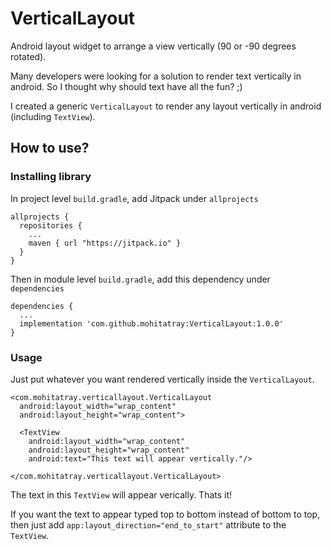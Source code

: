 # VerticalLayout
Android layout widget to arrange a view vertically (90 or -90 degrees rotated).

Many developers were looking for a solution to render text vertically in android. So I thought
why should text have all the fun? ;)

I created a generic `VerticalLayout` to render any layout
vertically in android (including `TextView`).

## How to use?
### Installing library
In project level `build.gradle`, add Jitpack under `allprojects`
```
allprojects {
  repositories {
    ...
    maven { url "https://jitpack.io" }
  }
}
```
Then in module level `build.gradle`, add this dependency under `dependencies`
```
dependencies {
  ...
  implementation 'com.github.mohitatray:VerticalLayout:1.0.0'
}
```

### Usage
Just put whatever you want rendered vertically inside the `VerticalLayout`.
```
<com.mohitatray.verticallayout.VerticalLayout
  android:layout_width="wrap_content"
  android:layout_height="wrap_content">
  
  <TextView
    android:layout_width="wrap_content"
    android:layout_height="wrap_content"
    android:text="This text will appear vertically."/>
  
</com.mohitatray.verticallayout.VerticalLayout>
```

The text in this `TextView` will appear verically. Thats it!

If you want the text to appear typed top to bottom instead of bottom to top,
then just add `app:layout_direction="end_to_start"` attribute to the `TextView`.

